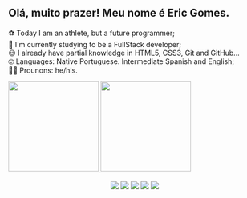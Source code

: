 ## Olá, muito prazer! Meu nome é Eric Gomes.

⚽ Today I am an athlete, but a future programmer; <br>
👀 I'm currently studying to be a FullStack developer; <br>
😉 I already have partial knowledge in HTML5, CSS3, Git and GitHub... <br>
🤓 Languages: Native Portuguese. Intermediate Spanish and English; <br>
🐱‍👤 Prounons: he/his.

<div>
  <a href="https://github.com/rafaballerini">
  <img height="180em" src="https://github-readme-stats.vercel.app/api?username=ericsgo&show_icons=true&theme=dracula&include_all_commits=true&count_private=true"/>
  <img height="180em" src="https://github-readme-stats.vercel.app/api/top-langs/?username=ericsgo&layout=compact&langs_count=7&theme=dracula"/>
</div>
  
  <br>

<div align="center">
  <a href="https://www.youtube.com/channel/UCpJnyeiYlk7eknWaAfw-wiw" target="_blank"><img src="https://img.shields.io/badge/YouTube-FF0000?style=for-the-badge&logo=youtube&logoColor=white" target="_blank"></a>
<a href="https://www.instagram.com/ericsgo/" target="_blank"><img src="https://img.shields.io/badge/-Instagram-%23E4405F?style=for-the-badge&logo=instagram&logoColor=white" target="_blank"></a>
  <a href="https://twitter.com/erictchuco" target="_blank"><img src="https://img.shields.io/badge/Twitter-1DA1F2?style=for-the-badge&logo=twitter&logoColor=white" target="_blank"></a>
<a href = "mailto:ericgomesoficial111@gmail.com"><img src="https://img.shields.io/badge/-Gmail-%23333?style=for-the-badge&logo=gmail&logoColor=white" target="_blank"></a>
  <a href="https://www.linkedin.com/in/eric-gomes-95ba25175/" target="_blank"><img src="https://img.shields.io/badge/Gmail-D14836?style=for-the-badge&logo=gmail&logoColor=white" target="_blank"></a> 
</div>
